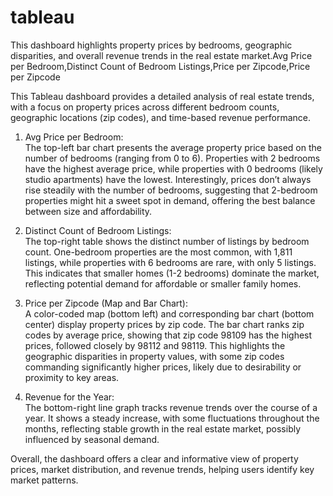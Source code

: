 # tableau
This dashboard highlights property prices by bedrooms, geographic disparities, and overall revenue trends in the real estate market.Avg Price per Bedroom,Distinct Count of Bedroom Listings,Price per Zipcode,Price per Zipcode

This Tableau dashboard provides a detailed analysis of real estate trends, with a focus on property prices across different bedroom counts, geographic locations (zip codes), and time-based revenue performance.

1. Avg Price per Bedroom:  
   The top-left bar chart presents the average property price based on the number of bedrooms (ranging from 0 to 6). Properties with 2 bedrooms have the highest average price, while properties with 0 bedrooms (likely studio apartments) have the lowest. Interestingly, prices don’t always rise steadily with the number of bedrooms, suggesting that 2-bedroom properties might hit a sweet spot in demand, offering the best balance between size and affordability.

2. Distinct Count of Bedroom Listings:  
   The top-right table shows the distinct number of listings by bedroom count. One-bedroom properties are the most common, with 1,811 listings, while properties with 6 bedrooms are rare, with only 5 listings. This indicates that smaller homes (1-2 bedrooms) dominate the market, reflecting potential demand for affordable or smaller family homes.

3. Price per Zipcode (Map and Bar Chart):  
   A color-coded map (bottom left) and corresponding bar chart (bottom center) display property prices by zip code. The bar chart ranks zip codes by average price, showing that zip code 98109 has the highest prices, followed closely by 98112 and 98119. This highlights the geographic disparities in property values, with some zip codes commanding significantly higher prices, likely due to desirability or proximity to key areas.

4. Revenue for the Year:  
   The bottom-right line graph tracks revenue trends over the course of a year. It shows a steady increase, with some fluctuations throughout the months, reflecting stable growth in the real estate market, possibly influenced by seasonal demand.

Overall, the dashboard offers a clear and informative view of property prices, market distribution, and revenue trends, helping users identify key market patterns.
